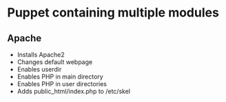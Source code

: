 # Puppet containing multiple modules

## Apache

* Installs Apache2
* Changes default webpage
* Enables userdir
* Enables PHP in main directory
* Enables PHP in user directories
* Adds public_html/index.php to /etc/skel
